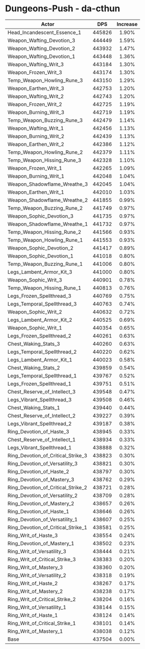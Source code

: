 # Dungeons-Push - da-cthun
| Actor | DPS | Increase |
|---|:---:|:---:|
|Head_Incandescent_Essence_1|445826|1.90%|
|Weapon_Wafting_Devotion_3|444449|1.59%|
|Weapon_Wafting_Devotion_2|443932|1.47%|
|Weapon_Wafting_Devotion_1|443448|1.36%|
|Weapon_Wafting_Writ_3|443184|1.30%|
|Weapon_Frozen_Writ_3|443174|1.30%|
|Temp_Weapon_Howling_Rune_3|443150|1.29%|
|Weapon_Earthen_Writ_3|442753|1.20%|
|Weapon_Wafting_Writ_2|442743|1.20%|
|Weapon_Frozen_Writ_2|442725|1.19%|
|Weapon_Burning_Writ_3|442719|1.19%|
|Temp_Weapon_Buzzing_Rune_3|442479|1.14%|
|Weapon_Wafting_Writ_1|442456|1.13%|
|Weapon_Burning_Writ_2|442439|1.13%|
|Weapon_Earthen_Writ_2|442386|1.12%|
|Temp_Weapon_Howling_Rune_2|442379|1.11%|
|Temp_Weapon_Hissing_Rune_3|442328|1.10%|
|Weapon_Frozen_Writ_1|442265|1.09%|
|Weapon_Burning_Writ_1|442048|1.04%|
|Weapon_Shadowflame_Wreathe_3|442045|1.04%|
|Weapon_Earthen_Writ_1|442010|1.03%|
|Weapon_Shadowflame_Wreathe_2|441855|0.99%|
|Temp_Weapon_Buzzing_Rune_2|441749|0.97%|
|Weapon_Sophic_Devotion_3|441735|0.97%|
|Weapon_Shadowflame_Wreathe_1|441732|0.97%|
|Temp_Weapon_Hissing_Rune_2|441566|0.93%|
|Temp_Weapon_Howling_Rune_1|441553|0.93%|
|Weapon_Sophic_Devotion_2|441417|0.89%|
|Weapon_Sophic_Devotion_1|441018|0.80%|
|Temp_Weapon_Buzzing_Rune_1|441006|0.80%|
|Legs_Lambent_Armor_Kit_3|441000|0.80%|
|Weapon_Sophic_Writ_3|440901|0.78%|
|Temp_Weapon_Hissing_Rune_1|440813|0.76%|
|Legs_Frozen_Spellthread_3|440769|0.75%|
|Legs_Temporal_Spellthread_3|440763|0.74%|
|Weapon_Sophic_Writ_2|440632|0.72%|
|Legs_Lambent_Armor_Kit_2|440525|0.69%|
|Weapon_Sophic_Writ_1|440354|0.65%|
|Legs_Frozen_Spellthread_2|440261|0.63%|
|Chest_Waking_Stats_3|440260|0.63%|
|Legs_Temporal_Spellthread_2|440220|0.62%|
|Legs_Lambent_Armor_Kit_1|440023|0.58%|
|Chest_Waking_Stats_2|439859|0.54%|
|Legs_Temporal_Spellthread_1|439767|0.52%|
|Legs_Frozen_Spellthread_1|439751|0.51%|
|Chest_Reserve_of_Intellect_3|439548|0.47%|
|Legs_Vibrant_Spellthread_3|439508|0.46%|
|Chest_Waking_Stats_1|439440|0.44%|
|Chest_Reserve_of_Intellect_2|439227|0.39%|
|Legs_Vibrant_Spellthread_2|439187|0.38%|
|Ring_Devotion_of_Haste_3|438945|0.33%|
|Chest_Reserve_of_Intellect_1|438934|0.33%|
|Legs_Vibrant_Spellthread_1|438888|0.32%|
|Ring_Devotion_of_Critical_Strike_3|438823|0.30%|
|Ring_Devotion_of_Versatility_3|438821|0.30%|
|Ring_Devotion_of_Haste_2|438797|0.30%|
|Ring_Devotion_of_Mastery_3|438762|0.29%|
|Ring_Devotion_of_Critical_Strike_2|438721|0.28%|
|Ring_Devotion_of_Versatility_2|438709|0.28%|
|Ring_Devotion_of_Mastery_2|438657|0.26%|
|Ring_Devotion_of_Haste_1|438646|0.26%|
|Ring_Devotion_of_Versatility_1|438607|0.25%|
|Ring_Devotion_of_Critical_Strike_1|438581|0.25%|
|Ring_Writ_of_Haste_3|438554|0.24%|
|Ring_Devotion_of_Mastery_1|438502|0.23%|
|Ring_Writ_of_Versatility_3|438444|0.21%|
|Ring_Writ_of_Critical_Strike_3|438383|0.20%|
|Ring_Writ_of_Mastery_3|438360|0.20%|
|Ring_Writ_of_Versatility_2|438318|0.19%|
|Ring_Writ_of_Haste_2|438267|0.17%|
|Ring_Writ_of_Mastery_2|438238|0.17%|
|Ring_Writ_of_Critical_Strike_2|438204|0.16%|
|Ring_Writ_of_Versatility_1|438144|0.15%|
|Ring_Writ_of_Haste_1|438124|0.14%|
|Ring_Writ_of_Critical_Strike_1|438101|0.14%|
|Ring_Writ_of_Mastery_1|438038|0.12%|
|Base|437504|0.00%|
